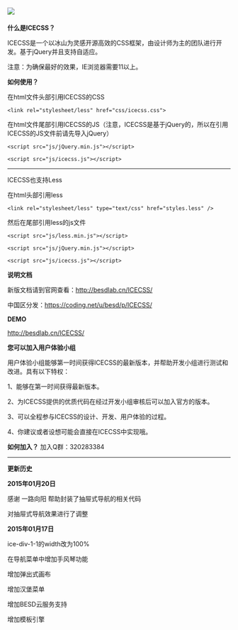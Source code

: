 ![](http://cdn.besdlab.cn/icecss-yqh.jpg)
======

**什么是ICECSS？**

ICECSS是一个以冰山为灵感开源高效的CSS框架，由设计师为主的团队进行开发。基于jQuery并且支持自适应。

注意：为确保最好的效果，IE浏览器需要11以上。

**如何使用？**

在html文件头部引用ICECSS的CSS

`<link rel="stylesheet/less" href="css/icecss.css">`

在html文件尾部引用ICECSS的JS（注意，ICECSS是基于jQuery的，所以在引用ICECSS的JS文件前请先导入jQuery）

`<script src="js/jQuery.min.js"></script>`

`<script src="js/icecss.js"></script>`


------------------------

ICECSS也支持Less

在html头部引用less

`<link rel="stylesheet/less" type="text/css" href="styles.less" />`

然后在尾部引用less的js文件

`<script src="js/less.min.js"></script>`

`<script src="js/jQuery.min.js"></script>`

`<script src="js/icecss.js"></script>`

**说明文档**

新版文档请到官网查看：<a href="http://besdlab.cn/ICECSS/">http://besdlab.cn/ICECSS/</a>

中国区分发：<a href="https://coding.net/u/besd/p/ICECSS/">https://coding.net/u/besd/p/ICECSS/</a>

**DEMO**

http://besdlab.cn/ICECSS/

**您可以加入用户体验小组**

用户体验小组能够第一时间获得ICECSS的最新版本，并帮助开发小组进行测试和改进。具有以下特权：

1、能够在第一时间获得最新版本。

2、为ICECSS提供的优质代码在经过开发小组审核后可以加入官方的版本。

3、可以全程参与ICECSS的设计、开发、用户体验的过程。

4、你建议或者设想可能会直接在ICECSS中实现哦。


**如何加入？**
加入Q群：320283384

------------------------
**更新历史**

****2015年01月20日****

感谢 一路向阳 帮助封装了抽屉式导航的相关代码

对抽屉式导航效果进行了调整

****2015年01月17日****

ice-div-1-1的width改为100%

在导航菜单中增加手风琴功能

增加弹出式画布

增加汉堡菜单

增加BESD云服务支持

增加模板引擎
